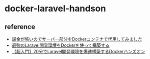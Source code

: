 # docker-laravel-handson
## reference
- [課金が怖いのでサーバー部分をDockerコンテナで代用してみました](https://cacapon.hatenablog.com/entry/2021/06/25/122420)
- [最強のLaravel開発環境をDockerを使って構築する](https://qiita.com/ucan-lab/items/5fc1281cd8076c8ac9f4)
- [【超入門】20分でLaravel開発環境を爆速構築するDockerハンズオン](https://qiita.com/ucan-lab/items/56c9dc3cf2e6762672f4)
